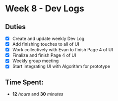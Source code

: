 # Week 8 - Dev Logs

## Duties
 - [X] Create and update weekly Dev Log
 - [X] Add finishing touches to all of UI
 - [X] Work collectively with Evan to finish Page 4 of UI
 - [X] Finalize and finish Page 4 of UI
 - [X] Weekly group meeting
 - [X] Start integrating UI with Algorithm for prototype

## Time Spent:
* **12** _hours_ and **30** _minutes_
